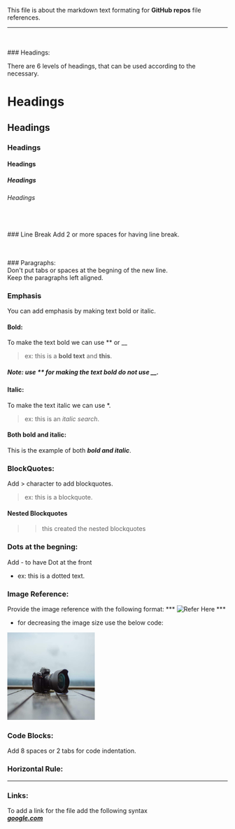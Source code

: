 This file is about the markdown text formating for **GitHub repos** file references.   

---
   

<br><br>### Headings:

There are 6 levels of headings, that can be used according to the necessary.
# Headings
## Headings
### Headings
#### Headings
##### Headings
###### Headings
   
<br><br>### Line Break
Add 2 or more spaces for having line break.  
  
<br><br>### Paragraphs:  
Don't put tabs or spaces at the begning of the new line.  
Keep the paragraphs left aligned.  
  
### Emphasis  
You can add emphasis by making text bold or italic.  
    
#### Bold:  
To make the text bold we can use ** or __  
> ex: this is a **bold text** and __this__.  
   
##### Note: use ** for making the text bold do not use __.  
    
#### Italic:  
To make the text italic we can use *.  
> ex: this is an *italic search*.  
    
#### Both bold and italic:  
This is the example of both ***bold and italic***.   
  
### BlockQuotes:
Add > character to add blockquotes.
> ex: this is a blockquote.
  
#### Nested Blockquotes
>> this created the nested blockquotes
  
### Dots at the begning:
Add - to have Dot at the front
- ex: this is a dotted text.
  
### Image Reference:
Provide the image reference with the following format:
*** ![Refer Here](./images/10.jpg) ***
- for decreasing the image size use the below code:
<img src="./images/1.jpg" width="200" height="200">
  
### Code Blocks:
Add 8 spaces or 2 tabs for code indentation.
  
### Horizontal Rule:
---
   
### Links:
To add a link for the file add the following syntax   
***[google.com](https://google.com)***  
  
